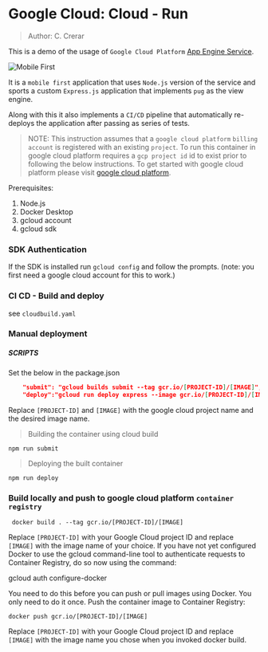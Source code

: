 # Google Cloud: Cloud - Run 

> Author: C. Crerar

This is a demo of the usage of `Google Cloud Platform` [App Engine Service](https://cloud.google.com/run).

![Mobile First](https://cdn-cloudflare.ga/assets/mobile-first/mobile-first-003.jpg)

It is a `mobile first` application that uses `Node.js` version of the service and sports a custom `Express.js` application that implements `pug` as the view engine.

Along with this it also implements a `CI/CD` pipeline that automatically re-deploys the application after passing as series of tests.

> NOTE: This instruction assumes that a `google cloud platform` `billing account` is registered with an existing `project`. To run this container in google cloud platform requires a `gcp project id` id to exist prior to following the below instructions. To get started with google cloud platform please visit [google cloud platform](https://cloud.google.com).

Prerequisites:
1. Node.js
1. Docker Desktop
2. gcloud account
3. gcloud sdk

### SDK Authentication

If the SDK is installed run `gcloud config` and follow the prompts. (note: you first need a google cloud account for this to work.)

### CI CD - Build and deploy

see `cloudbuild.yaml`

### Manual deployment

##### SCRIPTS

Set the below in the package.json

```json
    "submit": "gcloud builds submit --tag gcr.io/[PROJECT-ID]/[IMAGE]",
    "deploy":"gcloud run deploy express --image gcr.io/[PROJECT-ID]/[IMAGE]"
```

Replace `[PROJECT-ID]` and `[IMAGE]` with the google cloud project name and the desired image name.

> Building the container using cloud build

```
npm run submit
```

> Deploying the built container

```
npm run deploy
```

### Build locally and push to google cloud platform `container registry`
```
 docker build . --tag gcr.io/[PROJECT-ID]/[IMAGE]
```
Replace `[PROJECT-ID]` with your Google Cloud project ID and replace `[IMAGE]` with the image name of your choice.
If you have not yet configured Docker to use the gcloud command-line tool to authenticate requests to Container Registry, do so now using the command:

 gcloud auth configure-docker

You need to do this before you can push or pull images using Docker. You only need to do it once.
Push the container image to Container Registry:

 `docker push gcr.io/[PROJECT-ID]/[IMAGE]`

Replace `[PROJECT-ID]` with your Google Cloud project ID and replace `[IMAGE]` with the image name you chose when you invoked docker build.

